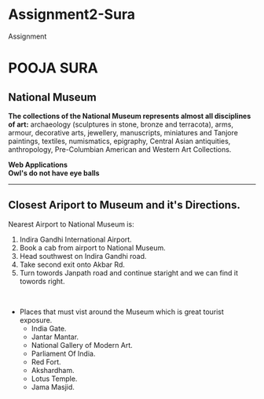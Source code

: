 # Assignment2-Sura
Assignment

# POOJA SURA
## National Museum
**The collections of the National Museum represents almost all disciplines of art:** archaeology (sculptures in stone, bronze and terracota), arms, armour, decorative arts, jewellery, manuscripts, miniatures and Tanjore paintings, textiles, numismatics, epigraphy, Central Asian antiquities, anthropology, Pre-Columbian American and Western Art Collections.

__Web Applications__<br>
__Owl's do not have eye balls__

---

## Closest Ariport to Museum and it's Directions.

Nearest Airport to National Museum is:  
1. Indira Gandhi International Airport.
2. Book a cab from airport to National Museum.
3. Head southwest on Indira Gandhi road.
4. Take second exit onto Akbar Rd.
5. Turn towords Janpath road and continue staright and we can find it towords right.
<br>

* Places that must vist around the Museum which is great tourist exposure.
    - India Gate.
    - Jantar Mantar.
    - National Gallery of Modern Art.
    - Parliament Of India.
    - Red Fort.
    - Akshardham.
    - Lotus Temple.
    - Jama Masjid.

